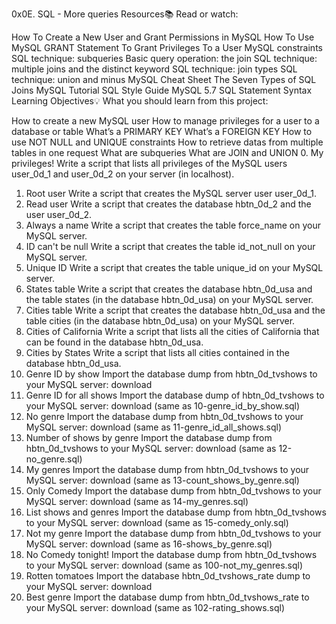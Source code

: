 0x0E. SQL - More queries
Resources📚
Read or watch:

How To Create a New User and Grant Permissions in MySQL
How To Use MySQL GRANT Statement To Grant Privileges To a User
MySQL constraints
SQL technique: subqueries
Basic query operation: the join
SQL technique: multiple joins and the distinct keyword
SQL technique: join types
SQL technique: union and minus
MySQL Cheat Sheet
The Seven Types of SQL Joins
MySQL Tutorial
SQL Style Guide
MySQL 5.7 SQL Statement Syntax
Learning Objectives💡
What you should learn from this project:

How to create a new MySQL user
How to manage privileges for a user to a database or table
What’s a PRIMARY KEY
What’s a FOREIGN KEY
How to use NOT NULL and UNIQUE constraints
How to retrieve datas from multiple tables in one request
What are subqueries
What are JOIN and UNION
0. My privileges!
Write a script that lists all privileges of the MySQL users user_0d_1 and user_0d_2 on your server (in localhost).
1. Root user
Write a script that creates the MySQL server user user_0d_1.
2. Read user
Write a script that creates the database hbtn_0d_2 and the user user_0d_2.
3. Always a name
Write a script that creates the table force_name on your MySQL server.
4. ID can't be null
Write a script that creates the table id_not_null on your MySQL server.
5. Unique ID
Write a script that creates the table unique_id on your MySQL server.
6. States table
Write a script that creates the database hbtn_0d_usa and the table states (in the database hbtn_0d_usa) on your MySQL server.
7. Cities table
Write a script that creates the database hbtn_0d_usa and the table cities (in the database hbtn_0d_usa) on your MySQL server.
8. Cities of California
Write a script that lists all the cities of California that can be found in the database hbtn_0d_usa.
9. Cities by States
Write a script that lists all cities contained in the database hbtn_0d_usa.
10. Genre ID by show
Import the database dump from hbtn_0d_tvshows to your MySQL server: download
11. Genre ID for all shows
Import the database dump of hbtn_0d_tvshows to your MySQL server: download (same as 10-genre_id_by_show.sql)
12. No genre
Import the database dump from hbtn_0d_tvshows to your MySQL server: download (same as 11-genre_id_all_shows.sql)
13. Number of shows by genre
Import the database dump from hbtn_0d_tvshows to your MySQL server: download (same as 12-no_genre.sql)
14. My genres
Import the database dump from hbtn_0d_tvshows to your MySQL server: download (same as 13-count_shows_by_genre.sql)
15. Only Comedy
Import the database dump from hbtn_0d_tvshows to your MySQL server: download (same as 14-my_genres.sql)
16. List shows and genres
Import the database dump from hbtn_0d_tvshows to your MySQL server: download (same as 15-comedy_only.sql)
17. Not my genre
Import the database dump from hbtn_0d_tvshows to your MySQL server: download (same as 16-shows_by_genre.sql)
18. No Comedy tonight!
Import the database dump from hbtn_0d_tvshows to your MySQL server: download (same as 100-not_my_genres.sql)
19. Rotten tomatoes
Import the database hbtn_0d_tvshows_rate dump to your MySQL server: download
20. Best genre
Import the database dump from hbtn_0d_tvshows_rate to your MySQL server: download (same as 102-rating_shows.sql)
